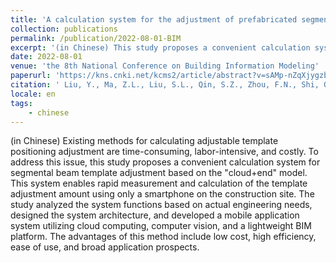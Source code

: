 ```yaml
---
title: 'A calculation system for the adjustment of prefabricated segmental beam templates based on the "cloud + end" model'
collection: publications
permalink: /publication/2022-08-01-BIM
excerpt: '(in Chinese) This study proposes a convenient calculation system for prefabricated segmental beam template adjustment based on the "cloud+end" model'
date: 2022-08-01
venue: 'the 8th National Conference on Building Information Modeling'
paperurl: 'https://kns.cnki.net/kcms2/article/abstract?v=sAMp-nZqXjygzby8uMH1rrf5bAb7V3AzjIONXeQlfTLdtpOFibq7cYmUXdqJQJvhLgfrL_MCVoLMvJmrUvHnZUD-Lev_CdCdy1U6uW0Ruj1MIVVtqQIloMSkiaGV2JH0s88vhHUjwulmpo8RNlLCZg7SMf6-C8jOJsGlR1OCSO0vmHA-PZ1MvSl-23UmygFV8wGux09181xt3ASy9k-ZVZ8MJxNY-bU5&uniplatform=NZKPT&language=CHS'
citation: ' Liu, Y., Ma, Z.L., Liu, S.L., Qin, S.Z., Zhou, F.N., Shi, Q.B. (2022). A calculation system for the adjustment of prefabricated segmental beam templates based on the "cloud + end" model. the 8th National Conference on Building Information Modeling, 109-113. China Architecture&Building Press. Shenzhen, China. DOI:10.26914/c.cnkihy.2022.045075.'
locale: en
tags: 
    - chinese
---
```

(in Chinese)
Existing methods for calculating adjustable template positioning adjustment are time-consuming, labor-intensive, and costly. To address this issue, this study proposes a convenient calculation system for segmental beam template adjustment based on the "cloud+end" model. This system enables rapid measurement and calculation of the template adjustment amount using only a smartphone on the construction site. The study analyzed the system functions based on actual engineering needs, designed the system architecture, and developed a mobile application system utilizing cloud computing, computer vision, and a lightweight BIM platform. The advantages of this method include low cost, high efficiency, ease of use, and broad application prospects.